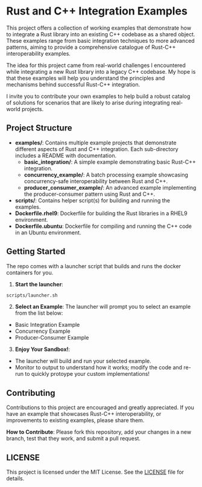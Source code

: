 
# Rust and C++ Integration Examples
This project offers a collection of working examples that demonstrate how to integrate a Rust library into an existing C++ codebase as a shared object. These examples range from basic integration techniques to more advanced patterns, aiming to provide a comprehensive catalogue of Rust-C++ interoperability examples.

The idea for this project came from real-world challenges I encountered while integrating a new Rust library into a legacy C++ codebase. My hope is that these examples will help you understand the principles and mechanisms behind successful Rust-C++ integration.

I invite you to contribute your own examples to help build a robust catalog of solutions for scenarios that are likely to arise during integrating real-world projects.

## Project Structure

* **examples/**: Contains multiple example projects that demonstrate different aspects of Rust and C++ integration. Each sub-directory includes a README with documentation.
   * **basic_integration/**: A simple example demonstrating basic Rust-C++ integration.
   * **concurrency_example/**: A batch processing example showcasing concurrency-safe interoperability between Rust and C++.
   * **producer_consumer_example/**: An advanced example implementing the producer-consumer pattern using Rust and C++.
* **scripts/**: Contains helper script(s) for building and running the examples.
* **Dockerfile.rhel9**: Dockerfile for building the Rust libraries in a RHEL9 environment.
* **Dockerfile.ubuntu**: Dockerfile for compiling and running the C++ code in an Ubuntu environment.

## Getting Started

The repo comes with a launcher script that builds and runs the docker containers for you.

1. **Start the launcher**:
```bash
scripts/launcher.sh
```

2. **Select an Example**: The launcher will prompt you to select an example from the list below:
* Basic Integration Example
* Concurrency Example
* Producer-Consumer Example

3. **Enjoy Your Sandbox!**: 
* The launcher will build and run your selected example. 
* Monitor to output to understand how it works; modify the code and re-run to quickly protoype your custom implementations!

## Contributing

Contributions to this project are encouraged and greatly appreciated. If you have an example that showcases Rust-C++ interoperability, or improvements to existing examples, please share them.

**How to Contribute**: Please fork this repository, add your changes in a new branch, test that they work, and submit a pull request.

## LICENSE

This project is licensed under the MIT License. See the [LICENSE](LICENSE) file for details.